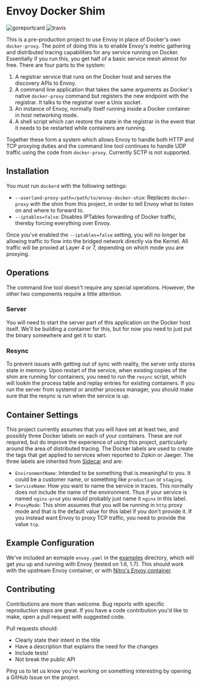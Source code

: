Envoy Docker Shim
=================

![goreportcard](https://goreportcard.com/badge/github.com/Nitro/envoy-docker-shim)
![travis](https://travis-ci.org/Nitro/envoy-docker-shim.svg?branch=master)

This is a pre-production project to use Envoy in place of Docker's own
`docker-proxy`. The point of doing this is to enable Envoy's metric gathering
and distributed tracing capabilities for any service running on Docker.
Essentially if you run this, you get half of a basic service mesh almost for
free.  There are four parts to the system:

1. A registrar service that runs on the Docker host and serves the discovery
   APIs to Envoy.
2. A command line application that takes the same arguments as Docker's
   native `docker-proxy` command but registers the new endpoint with
   the registrar. It talks to the registrar over a Unix socket.
3. An instance of Envoy, normally itself running inside a Docker container
   in host networking mode.
4. A shell script which can restore the state in the registrar in the event
   that it needs to be restarted while containers are running.

Together these form a system which allows Envoy to handle both HTTP and TCP
proxying duties and the command line tool continues to handle UDP traffic using
the code from `docker-proxy`. Currently SCTP is not supported.

Installation
------------

You must run `dockerd` with the following settings:

* `--userland-proxy-path=/path/to/envoy-docker-shim`: Replaces `docker-proxy`
  with the shim from this project, in order to tell Envoy what to listen on
  and where to forward to.
* `--iptables=false`: Disables IPTables forwarding of Docker traffic,
  thereby forcing everything over Envoy.

Once you've enabled the `--iptables=false` setting, you will no longer be
allowing traffic to flow into the bridged network directly via the Kernel.  All
traffic will be proxied at Layer 4 or 7, depending on which mode you are
proxying.

Operations
----------

The command line tool doesn't require any special operations. However, the
other two components require a little attention.

### Server

You will need to start the server part of this application on the Docker host
itself. We'll be building a container for this, but for now you need to just
put the binary somewhere and get it to start.

### Resync

To prevent issues with getting out of sync with reality, the server only stores
state in memory. Upon restart of the service, when existing copies of the shim
are running for containers, you need to run the `resync` script, which will
lookin the process table and replay entries for existing containers. If you run
the server from systemd or another process manager, you should make sure that
the resync is run when the service is up.

Container Settings
------------------

This project currently assumes that you will have set at least two, and
possibly three Docker labels on each of your containers. These are _not_
required, but do improve the experience of using this project, particularly
around the area of distributed tracing. The Docker labels are used to create
the tags that get applied to services when reported to Zipkin or Jaeger. The
three labels are inherited from [Sidecar](https://github.com/Nitro/sidecar) and
are:

* `EnvironmentName`: Intended to be something that is meaningful to you. It could
  be a customer name, or something like `production` or `staging`.
* `ServiceName`: How you want to name the service in traces. This normally does not
  include the name of the environment. Thus if your service is named `nginx-prod`
  you would probably just name it `nginx` in this label.
* `ProxyMode`: This shim assumes that you will be running in `http` proxy mode
  and that is the default value for this label if you don't provide it. If you
  instead want Envoy to proxy TCP traffic, you need to provide the value `tcp`.

Example Configuration
---------------------

We've included an exmaple `envoy.yaml` in the [examples](./examples) directory,
which will get you up and running with Envoy (tested on 1.6, 1.7). This should
work with the upstream Envoy container, or with [Nitro's Envoy
container](https://hub.docker.com/r/gonitro/envoyproxy/)

Contributing
------------

Contributions are more than welcome. Bug reports with specific reproduction
steps are great. If you have a code contribution you'd like to make, open a
pull request with suggested code.

Pull requests should:

 * Clearly state their intent in the title
 * Have a description that explains the need for the changes
 * Include tests!
 * Not break the public API

Ping us to let us know you're working on something interesting by opening a
GitHub Issue on the project.
